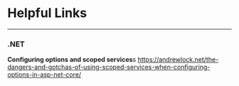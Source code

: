 # Helpful Links
___
### .NET

**Configuring options and scoped services**s
https://andrewlock.net/the-dangers-and-gotchas-of-using-scoped-services-when-configuring-options-in-asp-net-core/
